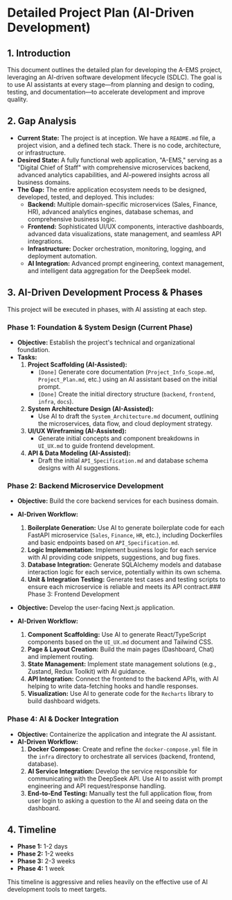 # Detailed Project Plan (AI-Driven Development)

## 1. Introduction

This document outlines the detailed plan for developing the A-EMS project, leveraging an AI-driven software development lifecycle (SDLC). The goal is to use AI assistants at every stage—from planning and design to coding, testing, and documentation—to accelerate development and improve quality.

## 2. Gap Analysis

- **Current State:** The project is at inception. We have a `README.md` file, a project vision, and a defined tech stack. There is no code, architecture, or infrastructure.
- **Desired State:** A fully functional web application, "A-EMS," serving as a "Digital Chief of Staff" with comprehensive microservices backend, advanced analytics capabilities, and AI-powered insights across all business domains.
- **The Gap:** The entire application ecosystem needs to be designed, developed, tested, and deployed. This includes:
  - **Backend:** Multiple domain-specific microservices (Sales, Finance, HR), advanced analytics engines, database schemas, and comprehensive business logic.
  - **Frontend:** Sophisticated UI/UX components, interactive dashboards, advanced data visualizations, state management, and seamless API integrations.
  - **Infrastructure:** Docker orchestration, monitoring, logging, and deployment automation.
  - **AI Integration:** Advanced prompt engineering, context management, and intelligent data aggregation for the DeepSeek model.

## 3. AI-Driven Development Process & Phases

This project will be executed in phases, with AI assisting at each step.

### Phase 1: Foundation & System Design (Current Phase)

- **Objective:** Establish the project's technical and organizational foundation.
- **Tasks:**
  1.  **Project Scaffolding (AI-Assisted):**
      - `[Done]` Generate core documentation (`Project_Info_Scope.md`, `Project_Plan.md`, etc.) using an AI assistant based on the initial prompt.
      - `[Done]` Create the initial directory structure (`backend`, `frontend`, `infra`, `docs`).
  2.  **System Architecture Design (AI-Assisted):**
      - Use AI to draft the `System_Architecture.md` document, outlining the microservices, data flow, and cloud deployment strategy.
  3.  **UI/UX Wireframing (AI-Assisted):**
      - Generate initial concepts and component breakdowns in `UI_UX.md` to guide frontend development.
  4.  **API & Data Modeling (AI-Assisted):**
      - Draft the initial `API_Specification.md` and database schema designs with AI suggestions.

### Phase 2: Backend Microservice Development

- **Objective:** Build the core backend services for each business domain.
- **AI-Driven Workflow:**

  1.  **Boilerplate Generation:** Use AI to generate boilerplate code for each FastAPI microservice (`Sales`, `Finance`, `HR`, etc.), including Dockerfiles and basic endpoints based on `API_Specification.md`.
  2.  **Logic Implementation:** Implement business logic for each service with AI providing code snippets, suggestions, and bug fixes.
  3.  **Database Integration:** Generate SQLAlchemy models and database interaction logic for each service, potentially within its own schema.
  4.  **Unit & Integration Testing:** Generate test cases and testing scripts to ensure each microservice is reliable and meets its API contract.### Phase 3: Frontend Development

- **Objective:** Develop the user-facing Next.js application.
- **AI-Driven Workflow:**
  1.  **Component Scaffolding:** Use AI to generate React/TypeScript components based on the `UI_UX.md` document and Tailwind CSS.
  2.  **Page & Layout Creation:** Build the main pages (Dashboard, Chat) and implement routing.
  3.  **State Management:** Implement state management solutions (e.g., Zustand, Redux Toolkit) with AI guidance.
  4.  **API Integration:** Connect the frontend to the backend APIs, with AI helping to write data-fetching hooks and handle responses.
  5.  **Visualization:** Use AI to generate code for the `Recharts` library to build dashboard widgets.

### Phase 4: AI & Docker Integration

- **Objective:** Containerize the application and integrate the AI assistant.
- **AI-Driven Workflow:**
  1.  **Docker Compose:** Create and refine the `docker-compose.yml` file in the `infra` directory to orchestrate all services (backend, frontend, database).
  2.  **AI Service Integration:** Develop the service responsible for communicating with the DeepSeek API. Use AI to assist with prompt engineering and API request/response handling.
  3.  **End-to-End Testing:** Manually test the full application flow, from user login to asking a question to the AI and seeing data on the dashboard.

## 4. Timeline

- **Phase 1:** 1-2 days
- **Phase 2:** 1-2 weeks
- **Phase 3:** 2-3 weeks
- **Phase 4:** 1 week

This timeline is aggressive and relies heavily on the effective use of AI development tools to meet targets.
